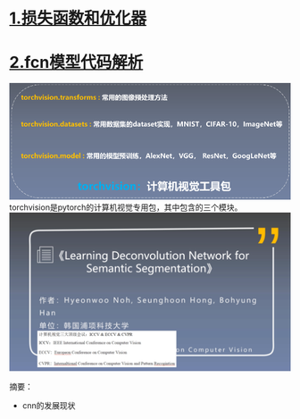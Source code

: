 # [1.损失函数和优化器](/损失函数优化器.md)
# [2.fcn模型代码解析](/fcn模型代码解析.md)
![](assets/README-354b7e95.png)
torchvision是pytorch的计算机视觉专用包，其中包含的三个模块。
![](assets/README-f23e44d8.png)


摘要：
- cnn的发展现状
